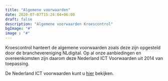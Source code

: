 ```yaml
---
title: "Algemene voorwaarden"
date: 2020-07-07T15:24:04+06:00
draft: false
description: "Algemene voorwaarden Kroescontrol"
bgImage: "#"
image : "#"
---
```


Kroescontrol hanteert de algemene voorwaarden zoals deze zijn opgesteld door de branchevereniging NLdigital. Op al onze aanbiedingen en overeenkomsten zijn daarom deze Nederland ICT Voorwaarden uit 2014 van toepassing. 

De Nederland ICT voorwaarden kunt u [hier](https://drive.google.com/file/d/1P-8xtL5iQwqGSfmMcwSSOWlm8lbyj6WH/view?usp=sharing) bekijken.